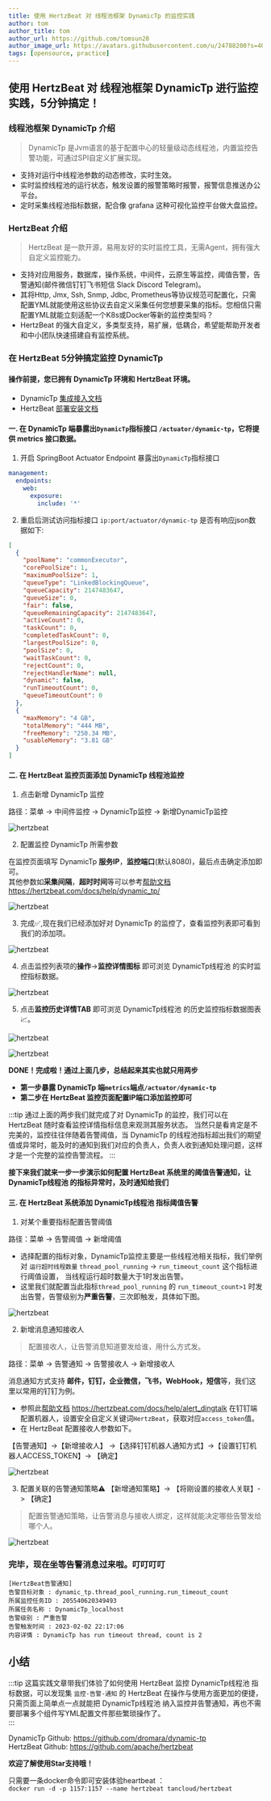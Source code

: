 ```yaml
---
title: 使用 HertzBeat 对 线程池框架 DynamicTp 的监控实践    
author: tom  
author_title: tom   
author_url: https://github.com/tomsun28  
author_image_url: https://avatars.githubusercontent.com/u/24788200?s=400&v=4  
tags: [opensource, practice]
---
```


## 使用 HertzBeat 对 线程池框架 DynamicTp 进行监控实践，5分钟搞定！

### 线程池框架 DynamicTp 介绍  

> DynamicTp 是Jvm语言的基于配置中心的轻量级动态线程池，内置监控告警功能，可通过SPI自定义扩展实现。  

- 支持对运行中线程池参数的动态修改，实时生效。   
- 实时监控线程池的运行状态，触发设置的报警策略时报警，报警信息推送办公平台。   
- 定时采集线程池指标数据，配合像 grafana 这种可视化监控平台做大盘监控。    


### HertzBeat 介绍  

> HertzBeat 是一款开源，易用友好的实时监控工具，无需Agent，拥有强大自定义监控能力。    

- 支持对应用服务，数据库，操作系统，中间件，云原生等监控，阈值告警，告警通知(邮件微信钉钉飞书短信 Slack Discord Telegram)。    
- 其将Http, Jmx, Ssh, Snmp, Jdbc, Prometheus等协议规范可配置化，只需配置YML就能使用这些协议去自定义采集任何您想要采集的指标。您相信只需配置YML就能立刻适配一个K8s或Docker等新的监控类型吗？   
- HertzBeat 的强大自定义，多类型支持，易扩展，低耦合，希望能帮助开发者和中小团队快速搭建自有监控系统。  

### 在 HertzBeat 5分钟搞定监控 DynamicTp   

#### 操作前提，您已拥有 DynamicTp 环境和 HertzBeat 环境。  

- DynamicTp [集成接入文档](https://dynamictp.cn/guide/use/quick-start.html)   
- HertzBeat [部署安装文档](https://hertzbeat.com/docs/start/docker-deploy)   

#### 一. 在 DynamicTp 端暴露出`DynamicTp`指标接口 `/actuator/dynamic-tp`，它将提供 metrics 接口数据。

1. 开启 SpringBoot Actuator Endpoint 暴露出`DynamicTp`指标接口  

```yaml
management:
  endpoints:
    web:
      exposure:
        include: '*'
```

2. 重启后测试访问指标接口 `ip:port/actuator/dynamic-tp` 是否有响应json数据如下:

```json
[
  {
    "poolName": "commonExecutor",
    "corePoolSize": 1,
    "maximumPoolSize": 1,
    "queueType": "LinkedBlockingQueue",
    "queueCapacity": 2147483647,
    "queueSize": 0,
    "fair": false,
    "queueRemainingCapacity": 2147483647,
    "activeCount": 0,
    "taskCount": 0,
    "completedTaskCount": 0,
    "largestPoolSize": 0,
    "poolSize": 0,
    "waitTaskCount": 0,
    "rejectCount": 0,
    "rejectHandlerName": null,
    "dynamic": false,
    "runTimeoutCount": 0,
    "queueTimeoutCount": 0
  },
  {
    "maxMemory": "4 GB",
    "totalMemory": "444 MB",
    "freeMemory": "250.34 MB",
    "usableMemory": "3.81 GB"
  }
]
```

#### 二. 在 HertzBeat 监控页面添加 DynamicTp 线程池监控   

1. 点击新增 DynamicTp 监控  

路径：菜单 -> 中间件监控 -> DynamicTp监控 -> 新增DynamicTp监控  

![hertzbeat](/img/blog/monitor-dynamic-tp-1.png)

2. 配置监控 DynamicTp 所需参数   

在监控页面填写 DynamicTp **服务IP**，**监控端口**(默认8080)，最后点击确定添加即可。   
其他参数如**采集间隔**，**超时时间**等可以参考[帮助文档](https://hertzbeat.com/docs/help/dynamic_tp/) https://hertzbeat.com/docs/help/dynamic_tp/   

![hertzbeat](/img/blog/monitor-dynamic-tp-2.png)    

3. 完成✅,现在我们已经添加好对 DynamicTp 的监控了，查看监控列表即可看到我们的添加项。  

![hertzbeat](/img/blog/monitor-dynamic-tp-1.png)  

4. 点击监控列表项的**操作**->**监控详情图标** 即可浏览 DynamicTp线程池 的实时监控指标数据。  

![hertzbeat](/img/blog/monitor-dynamic-tp-3.png)  

5. 点击**监控历史详情TAB** 即可浏览 DynamicTp线程池 的历史监控指标数据图表📈。  

![hertzbeat](/img/blog/monitor-dynamic-tp-4.png)      

![hertzbeat](/img/blog/monitor-dynamic-tp-5.png)

**DONE！完成啦！通过上面几步，总结起来其实也就只用两步**  
- **第一步暴露 DynamicTp 端`metrics`端点`/actuator/dynamic-tp`**   
- **第二步在 HertzBeat 监控页面配置IP端口添加监控即可**         

:::tip
通过上面的两步我们就完成了对 DynamicTp 的监控，我们可以在 HertzBeat 随时查看监控详情指标信息来观测其服务状态。
当然只是看肯定是不完美的，监控往往伴随着告警阈值，当 DynamicTp 的线程池指标超出我们的期望值或异常时，能及时的通知到我们对应的负责人，负责人收到通知处理问题，这样才是一个完整的监控告警流程。
:::

**接下来我们就来一步一步演示如何配置 HertzBeat 系统里的阈值告警通知，让 DynamicTp线程池 的指标异常时，及时通知给我们**     

#### 三. 在 HertzBeat 系统添加 DynamicTp线程池 指标阈值告警   

1. 对某个重要指标配置告警阈值     

路径：菜单 -> 告警阈值 -> 新增阈值  

- 选择配置的指标对象，DynamicTp监控主要是一些线程池相关指标，我们举例对 `运行超时线程数量` `thread_pool_running` -> `run_timeout_count` 这个指标进行阈值设置， 当线程运行超时数量大于1时发出告警。       
- 这里我们就配置当此指标`thread_pool_running` 的 `run_timeout_count>1` 时发出告警，告警级别为**严重告警**，三次即触发，具体如下图。  

![hertzbeat](/img/blog/monitor-dynamic-tp-6.png)   


2. 新增消息通知接收人

> 配置接收人，让告警消息知道要发给谁，用什么方式发。  

路径：菜单 -> 告警通知 -> 告警接收人 -> 新增接收人  

消息通知方式支持 **邮件，钉钉，企业微信，飞书，WebHook，短信**等，我们这里以常用的钉钉为例。  

- 参照此[帮助文档](https://hertzbeat.com/docs/help/alert_dingtalk) https://hertzbeat.com/docs/help/alert_dingtalk 在钉钉端配置机器人，设置安全自定义关键词`HertzBeat`，获取对应`access_token`值。 
- 在 HertzBeat 配置接收人参数如下。  

【告警通知】->【新增接收人】 ->【选择钉钉机器人通知方式】->【设置钉钉机器人ACCESS_TOKEN】-> 【确定】

![hertzbeat](/img/blog/alert-notice-1.png)    

3. 配置关联的告警通知策略⚠️ 【新增通知策略】-> 【将刚设置的接收人关联】-> 【确定】 

> 配置告警通知策略，让告警消息与接收人绑定，这样就能决定哪些告警发给哪个人。

![hertzbeat](/img/blog/alert-notice-2.png)    


### 完毕，现在坐等告警消息过来啦。叮叮叮叮 

```
[HertzBeat告警通知]
告警目标对象 : dynamic_tp.thread_pool_running.run_timeout_count
所属监控任务ID : 205540620349493
所属任务名称 : DynamicTp_localhost
告警级别 : 严重告警
告警触发时间 : 2023-02-02 22:17:06
内容详情 : DynamicTp has run timeout thread, count is 2
```

## 小结   

:::tip
这篇实践文章带我们体验了如何使用 HertzBeat 监控 DynamicTp线程池 指标数据，可以发现集 `监控-告警-通知` 的 HertzBeat 在操作与使用方面更加的便捷，只需页面上简单点一点就能把 DynamicTp线程池 纳入监控并告警通知，再也不需要部署多个组件写YML配置文件那些繁琐操作了。  
:::

DynamicTp Github: https://github.com/dromara/dynamic-tp           
HertzBeat Github: https://github.com/apache/hertzbeat 

**欢迎了解使用Star支持哦！**

只需要一条docker命令即可安装体验heartbeat ：   
`docker run -d -p 1157:1157 --name hertzbeat tancloud/hertzbeat`
